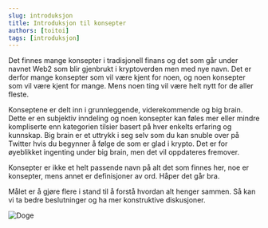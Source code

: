```yaml
---
slug: introduksjon
title: Introduksjon til konsepter
authors: [toitoi]
tags: [introduksjon]
---
```


Det finnes mange konsepter i tradisjonell finans og det som går under navnet Web2 som blir gjenbrukt i kryptoverden men med nye navn. Det er derfor mange konsepter som vil være kjent for noen, og noen konsepter som vil være kjent for mange. Mens noen ting vil være helt nytt for de aller fleste. 

Konseptene er delt inn i grunnleggende, viderekommende og big brain. Dette er en subjektiv inndeling og noen konsepter kan føles mer eller mindre kompliserte enn kategorien tilsier basert på hver enkelts erfaring og kunnskap. Big brain er et uttrykk i seg selv som du kan snuble over på Twitter hvis du begynner å følge de som er glad i krypto. Det er for øyeblikket ingenting under big brain, men det vil oppdateres fremover. 

Konsepter er ikke et helt passende navn på alt det som finnes her, noe er konsepter, mens annet er definisjoner av ord. Håper det går bra. 

Målet er å gjøre flere i stand til å forstå hvordan alt henger sammen. Så kan vi ta bedre beslutninger og ha mer konstruktive diskusjoner. 

![Doge](/img/doggo.jpg "Doge coin")